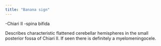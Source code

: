 ```yaml
---
title: "Banana sign"
---
```

-Chiari II
-spina bifida

Describes characteristic flattened cerebellar hemispheres in the small posterior fossa of Chiari II. If seen there is definitely a myelomeningocele.

